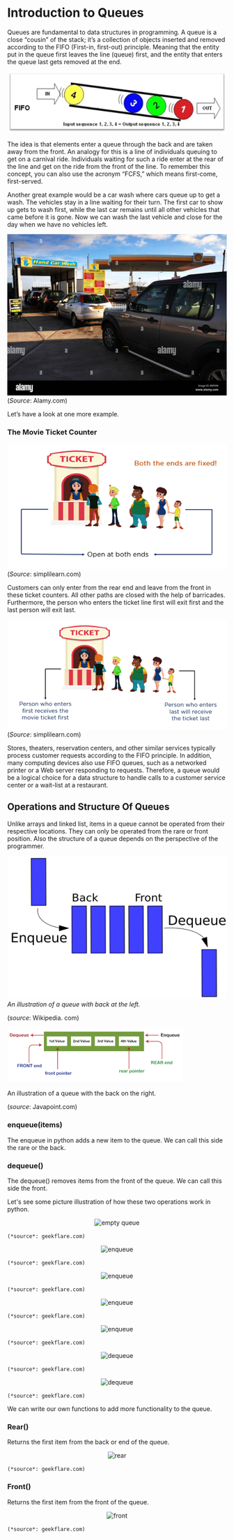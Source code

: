 # Introduction to Queues

Queues are fundamental to data structures in programming. A queue is a close “cousin” of the stack; it’s a collection of objects inserted and removed according to the FIFO (First-in, first-out) principle. Meaning that the entity put in the queue first leaves the line (queue) first, and the entity that enters the queue last gets removed at the end.

![FIFO Queue illustration. ](pictures/queue4.jpg)

The idea is that elements enter a queue through the back and are taken away from the front. An analogy for this is a line of individuals queuing to get on a carnival ride. Individuals waiting for such a ride enter at the rear of the line and get on the ride from the front of the line. To remember this concept, you can also use the acronym “FCFS,” which means first-come, first-served.

Another great example would be a car wash where cars queue up to get a wash. The vehicles stay in a line waiting for their turn. The first car to show up gets to wash first, while the last car remains until all other vehicles that came before it is gone. Now we can wash the last vehicle and close for the day when we have no vehicles left.

![Cars entering and leaving a car wash.](pictures/queue1.jpg)
(*Source*: Alamy.com)

Let’s have a look at one more example.

### The Movie Ticket Counter

![An illustration of a movie ticket counter.](pictures/queue2.png)
(*Source*: simplilearn.com)

Customers can only enter from the rear end and leave from the front in these ticket counters. All other paths are closed with the help of barricades. Furthermore, the person who enters the ticket line first will exit first and the last person will exit last.

![An illustration of a movie ticket counter.](pictures/queue3.png)
(*Source*: simplilearn.com)

Stores, theaters, reservation centers, and other similar services typically process customer requests according to the FIFO principle. In addition, many computing devices also use FIFO queues, such as a networked printer or a Web server responding to requests. Therefore, a queue would be a logical choice for a data structure to handle calls to a customer service center or a wait-list at a restaurant. 

## Operations and Structure Of Queues

Unlike arrays and linked list, items in a queue cannot be operated from their respective locations. They can only be operated from the rare or front position. Also the structure of a queue depends on the perspective of the programmer. 

![An illustration of a queue with back at the left.](pictures/queue5.png)
*An illustration of a queue with back at the left.*

(*source*: Wikipedia. com)

![An illustration of a queue with the back on the right.](pictures/queue6.png)

An illustration of a queue with the back on the right.

(*source*: Javapoint.com)

### enqueue(items)
The enqueue in python adds a new item to the queue. We can call this side the rare or the back.

### dequeue()

The dequeue() removes items from the front of the queue. We can call this side the front.

Let's see some picture illustration of how these two operations work in python. 

<p align="center">
    <img src= "https://geekflare.com/wp-content/uploads/2021/01/1.png" alt= "empty queue">

    (*source*: geekflare.com)
</p>

<p align="center">
    <img src= "https://geekflare.com/wp-content/uploads/2021/01/2.png" alt= "enqueue">
    
    (*source*: geekflare.com)
</p>

<p align="center">
    <img src= "https://geekflare.com/wp-content/uploads/2021/01/3.png" alt= "enqueue">
    
    (*source*: geekflare.com)
</p>

<p align="center">
    <img src= "https://geekflare.com/wp-content/uploads/2021/01/3.png" alt= "enqueue">
    
    (*source*: geekflare.com)
</p>

<p align="center">
    <img src= "https://geekflare.com/wp-content/uploads/2021/01/4.png" alt= "enqueue">
    
    (*source*: geekflare.com)
</p>

<p align="center">
    <img src= "https://geekflare.com/wp-content/uploads/2021/01/5.png" alt= "dequeue">
    
    (*source*: geekflare.com)
</p>

<p align="center">
    <img src= "https://geekflare.com/wp-content/uploads/2021/01/6.png" alt= "dequeue">
    
    (*source*: geekflare.com)
</p>

We can write our own functions to add more functionality to the queue.

### Rear()
Returns the first item from the back or end of the queue.

<p align="center">
    <img src= "https://geekflare.com/wp-content/uploads/2021/01/8.png" alt= "rear">
    
    (*source*: geekflare.com)
</p>

### Front()

Returns the first item from the front of the queue.

<p align="center">
    <img src= "https://geekflare.com/wp-content/uploads/2021/01/7.png" alt= "front">
    
    (*source*: geekflare.com)
</p>